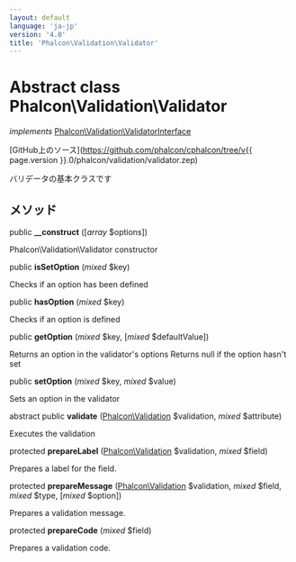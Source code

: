 ```yaml
---
layout: default
language: 'ja-jp'
version: '4.0'
title: 'Phalcon\Validation\Validator'
---
```


# Abstract class **Phalcon\Validation\Validator**

*implements* [Phalcon\Validation\ValidatorInterface](Phalcon_Validation_ValidatorInterface)

[GitHub上のソース](https://github.com/phalcon/cphalcon/tree/v{{ page.version }}.0/phalcon/validation/validator.zep)

バリデータの基本クラスです

## メソッド

public **__construct** ([*array* $options])

Phalcon\Validation\Validator constructor

public **isSetOption** (*mixed* $key)

Checks if an option has been defined

public **hasOption** (*mixed* $key)

Checks if an option is defined

public **getOption** (*mixed* $key, [*mixed* $defaultValue])

Returns an option in the validator's options Returns null if the option hasn't set

public **setOption** (*mixed* $key, *mixed* $value)

Sets an option in the validator

abstract public **validate** ([Phalcon\Validation](Phalcon_Validation) $validation, *mixed* $attribute)

Executes the validation

protected **prepareLabel** ([Phalcon\Validation](Phalcon_Validation) $validation, *mixed* $field)

Prepares a label for the field.

protected **prepareMessage** ([Phalcon\Validation](Phalcon_Validation) $validation, *mixed* $field, *mixed* $type, [*mixed* $option])

Prepares a validation message.

protected **prepareCode** (*mixed* $field)

Prepares a validation code.